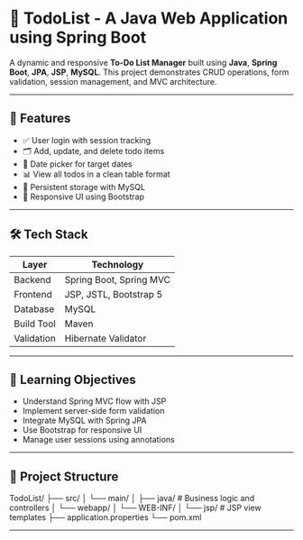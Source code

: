 # 📝 TodoList - A Java Web Application using Spring Boot

A dynamic and responsive **To-Do List Manager** built using **Java**, **Spring Boot**, **JPA**, **JSP**, **MySQL**. This project demonstrates CRUD operations, form validation, session management, and MVC architecture.

---

## 🚀 Features

- ✅ User login with session tracking
- 🗂️ Add, update, and delete todo items
- 📅 Date picker for target dates
- 📊 View all todos in a clean table format
- 💾 Persistent storage with MySQL
- 🎨 Responsive UI using Bootstrap

---

## 🛠️ Tech Stack

| Layer        | Technology                    |
|--------------|-------------------------------|
| Backend      | Spring Boot, Spring MVC       |
| Frontend     | JSP, JSTL, Bootstrap 5        |
| Database     | MySQL                         |
| Build Tool   | Maven                         |
| Validation   | Hibernate Validator            |

---

## 🧠 Learning Objectives

- Understand Spring MVC flow with JSP
- Implement server-side form validation
- Integrate MySQL with Spring JPA
- Use Bootstrap for responsive UI
- Manage user sessions using annotations

---

## 📁 Project Structure

TodoList/
├── src/
│   └── main/
│       ├── java/                 # Business logic and controllers
│       └── webapp/
│           └── WEB-INF/
│               └── jsp/          # JSP view templates
├── application.properties
└── pom.xml

---

